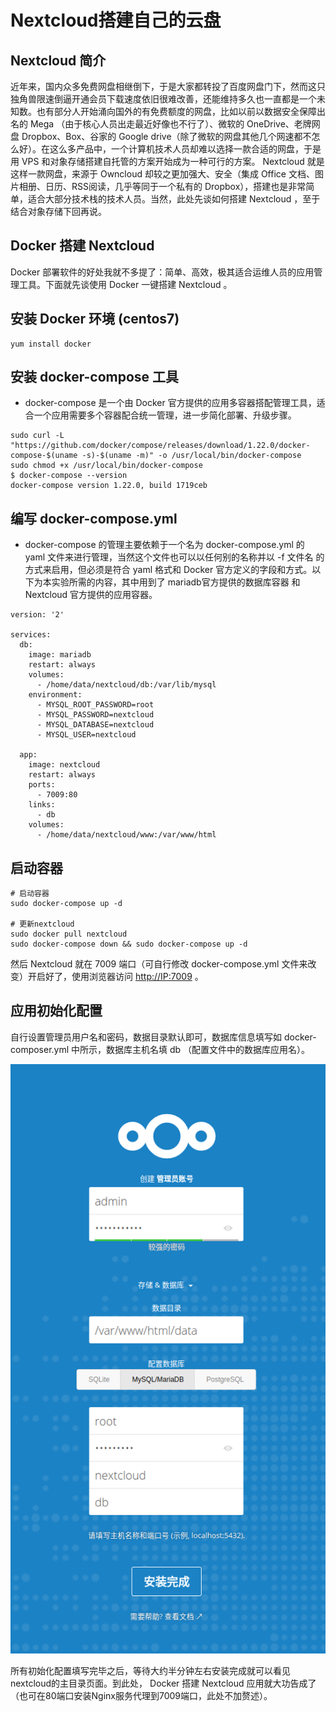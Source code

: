 # Nextcloud搭建自己的云盘

## Nextcloud 简介 

近年来，国内众多免费网盘相继倒下，于是大家都转投了百度网盘门下，然而这只独角兽限速倒逼开通会员下载速度依旧很难改善，还能维持多久也一直都是一个未知数。也有部分人开始涌向国外的有免费额度的网盘，比如以前以数据安全保障出名的 Mega （由于核心人员出走最近好像也不行了）、微软的 OneDrive、老牌网盘 Dropbox、Box、谷家的 Google drive（除了微软的网盘其他几个网速都不怎么好）。在这么多产品中，一个计算机技术人员却难以选择一款合适的网盘，于是用 VPS 和对象存储搭建自托管的方案开始成为一种可行的方案。 Nextcloud 就是这样一款网盘，来源于 Owncloud 却较之更加强大、安全（集成 Office 文档、图片相册、日历、RSS阅读，几乎等同于一个私有的 Dropbox），搭建也是非常简单，适合大部分技术栈的技术人员。当然，此处先谈如何搭建 Nextcloud ，至于结合对象存储下回再说。

## Docker 搭建 Nextcloud 

Docker 部署软件的好处我就不多提了：简单、高效，极其适合运维人员的应用管理工具。下面就先谈使用 Docker 一键搭建 Nextcloud 。

## 安装 Docker 环境 \(centos7\)

```text
yum install docker
```

## 安装 docker-compose 工具 

* docker-compose 是一个由 Docker 官方提供的应用多容器搭配管理工具，适合一个应用需要多个容器配合统一管理，进一步简化部署、升级步骤。

```text
sudo curl -L "https://github.com/docker/compose/releases/download/1.22.0/docker-compose-$(uname -s)-$(uname -m)" -o /usr/local/bin/docker-compose
sudo chmod +x /usr/local/bin/docker-compose
$ docker-compose --version
docker-compose version 1.22.0, build 1719ceb
```

##  编写 docker-compose.yml 

* docker-compose 的管理主要依赖于一个名为 docker-compose.yml 的 yaml 文件来进行管理，当然这个文件也可以以任何别的名称并以 -f 文件名 的方式来启用，但必须是符合 yaml 格式和 Docker 官方定义的字段和方式。以下为本实验所需的内容，其中用到了 mariadb官方提供的数据库容器 和 Nextcloud 官方提供的应用容器。

```text
version: '2'

services:
  db:
    image: mariadb
    restart: always
    volumes:
      - /home/data/nextcloud/db:/var/lib/mysql
    environment:
      - MYSQL_ROOT_PASSWORD=root
      - MYSQL_PASSWORD=nextcloud
      - MYSQL_DATABASE=nextcloud
      - MYSQL_USER=nextcloud

  app:  
    image: nextcloud
    restart: always
    ports:
      - 7009:80
    links:
      - db
    volumes:
      - /home/data/nextcloud/www:/var/www/html
```

## 启动容器

```text
# 启动容器
sudo docker-compose up -d

# 更新nextcloud
sudo docker pull nextcloud
sudo docker-compose down && sudo docker-compose up -d
```

 然后 Nextcloud 就在 7009 端口（可自行修改 docker-compose.yml 文件来改变）开启好了，使用浏览器访问 [http://IP:7009](http://IP:7009) 。

## 应用初始化配置 

自行设置管理员用户名和密码，数据目录默认即可，数据库信息填写如 docker-composer.yml 中所示，数据库主机名填 db （配置文件中的数据库应用名）。

![](../.gitbook/assets/4rrtnu.png)

所有初始化配置填写完毕之后，等待大约半分钟左右安装完成就可以看见nextcloud的主目录页面。到此处， Docker 搭建 Nextcloud 应用就大功告成了（也可在80端口安装Nginx服务代理到7009端口，此处不加赘述）。

